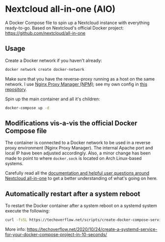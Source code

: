 # Nextcloud all-in-one (AIO)

A Docker Compose file to spin up a Nextcloud instance with everything ready-to-go. Based on Nextcloud's official Docker project: https://github.com/nextcloud/all-in-one

## Usage

Create a Docker network if you haven't already:

```sh
docker network create docker-network
```

Make sure that you have the reverse-proxy running as a host on the same network. I use [Nginx Proxy Manager (NPM)](https://nginxproxymanager.com/); see my own config in [this repository](https://github.com/Webricolage/nginx-proxy-manager).

Spin up the main container and all it's children:

```sh
docker-compose up -d
```

## Modifications vis-a-vis the official Docker Compose file

The container is connected to a Docker network to be used in a reverse proxy environment (Nginx Proxy Manager). The internal Apache port and local IP have been adjusted accordingly. Also, a minor change has been made to point to where `docker.sock` is located on Arch Linux-based systems.

Carefully read all the [documentation and helpful user questions around Nextcloud all-in-one](https://github.com/nextcloud/all-in-one/) to get a better understanding of what's going on here.

## Automatically restart after a system reboot

To restart the Docker container after a system reboot on a systemd system execute the following:

```sh
curl -fsSL https://techoverflow.net/scripts/create-docker-compose-service.sh | sudo bash /dev/stdin
```

More info: https://techoverflow.net/2020/10/24/create-a-systemd-service-for-your-docker-compose-project-in-10-seconds/

